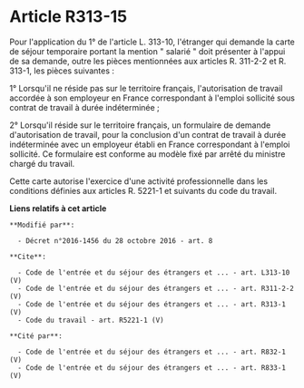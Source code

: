 # Article R313-15

Pour l'application du 1° de l'article L. 313-10, l'étranger qui demande la carte de séjour temporaire portant la mention "
salarié " doit présenter à l'appui de sa demande, outre les pièces mentionnées aux articles R. 311-2-2 et R. 313-1, les
pièces suivantes : 

1° Lorsqu'il ne réside pas sur le territoire français, l'autorisation de travail accordée à son employeur en France
correspondant à l'emploi sollicité sous contrat de travail à durée indéterminée ; 

2° Lorsqu'il réside sur le territoire français, un formulaire de demande d'autorisation de travail, pour la conclusion d'un
contrat de travail à durée indéterminée avec un employeur établi en France correspondant à l'emploi sollicité. Ce formulaire
est conforme au modèle fixé par arrêté du ministre chargé du travail. 

Cette carte autorise l'exercice d'une activité professionnelle dans les conditions définies aux articles R. 5221-1 et
suivants du code du travail.

**Liens relatifs à cet article**

	**Modifié par**:

	  - Décret n°2016-1456 du 28 octobre 2016 - art. 8

	**Cite**:

	  - Code de l'entrée et du séjour des étrangers et ... - art. L313-10 (V)
	  - Code de l'entrée et du séjour des étrangers et ... - art. R311-2-2 (V)
	  - Code de l'entrée et du séjour des étrangers et ... - art. R313-1 (V)
	  - Code du travail - art. R5221-1 (V)

	**Cité par**:

	  - Code de l'entrée et du séjour des étrangers et ... - art. R832-1 (V)
	  - Code de l'entrée et du séjour des étrangers et ... - art. R833-1 (V)
